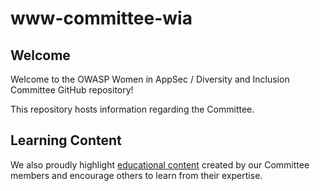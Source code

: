 # www-committee-wia


## Welcome


Welcome to the OWASP Women in AppSec / Diversity and Inclusion Committee GitHub repository!

This repository hosts information regarding the Committee.


## Learning Content


We also proudly highlight [educational content](https://github.com/OWASP/www-committee-wia/blob/master/tab_educational_content.md) created by our Committee members and encourage others to learn from their expertise.
